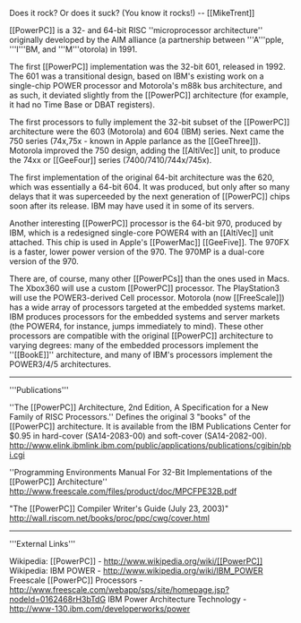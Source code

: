 Does it rock? Or does it suck? (You know it rocks!)  -- [[MikeTrent]] 

[[PowerPC]] is a 32- and 64-bit RISC ''microprocessor architecture'' originally developed by the AIM alliance (a partnership between '''A'''pple, '''I'''BM, and '''M'''otorola) in 1991.

The first [[PowerPC]] implementation was the 32-bit 601, released in 1992.  The 601 was a transitional design, based on IBM's existing work on a single-chip POWER processor and Motorola's m88k bus architecture, and as such, it deviated slightly from the [[PowerPC]] architecture (for example, it had no Time Base or DBAT registers).

The first processors to fully implement the 32-bit subset of the [[PowerPC]] architecture were the 603 (Motorola) and 604 (IBM) series.  Next came the 750 series (74x,75x - known in Apple parlance as the [[GeeThree]]).  Motorola improved the 750 design, adding the [[AltiVec]] unit, to produce the 74xx or [[GeeFour]] series (7400/7410/744x/745x).

The first implementation of the original 64-bit architecture was the 620, which was essentially a 64-bit 604. It was produced, but only after so many delays that it was superceeded by the next generation of [[PowerPC]] chips soon after its release.  IBM may have used it in some of its servers.

Another interesting [[PowerPC]] processor is the 64-bit 970, produced by IBM, which is a redesigned single-core POWER4 with an [[AltiVec]] unit attached.  This chip is used in Apple's [[PowerMac]] [[GeeFive]].  The 970FX is a faster, lower power version of the 970.  The 970MP is a dual-core version of the 970.

There are, of course, many other [[PowerPCs]] than the ones used in Macs.  The Xbox360 will use a custom [[PowerPC]] processor.  The PlayStation3 will use the POWER3-derived Cell processor.  Motorola (now [[FreeScale]]) has a wide array of processors targeted at the embedded systems market.  IBM produces processors for the embedded systems and server markets (the POWER4, for instance, jumps immediately to mind).  These other processors are compatible with the original [[PowerPC]] architecture to varying degrees:  many of the embedded processors implement the ''[[BookE]]'' architecture, and many of IBM's processors implement the POWER3/4/5 architectures.

----

'''Publications'''

''The [[PowerPC]] Architecture, 2nd Edition, A Specification for a New Family of RISC Processors.''
Defines the original 3 "books" of the [[PowerPC]] architecture.  It is available from the IBM Publications Center for $0.95 in hard-cover (SA14-2083-00) and soft-cover (SA14-2082-00).
    http://www.elink.ibmlink.ibm.com/public/applications/publications/cgibin/pbi.cgi

''Programming Environments Manual For 32-Bit Implementations of the [[PowerPC]] Architecture''
    http://www.freescale.com/files/product/doc/MPCFPE32B.pdf

"The [[PowerPC]] Compiler Writer's Guide  (July 23, 2003)"
    http://wall.riscom.net/books/proc/ppc/cwg/cover.html

----

'''External Links'''

Wikipedia: [[PowerPC]] - http://www.wikipedia.org/wiki/[[PowerPC]]
Wikipedia: IBM POWER - http://www.wikipedia.org/wiki/IBM_POWER
Freescale [[PowerPC]] Processors - http://www.freescale.com/webapp/sps/site/homepage.jsp?nodeId=0162468rH3bTdG
IBM Power Architecture Technology - http://www-130.ibm.com/developerworks/power